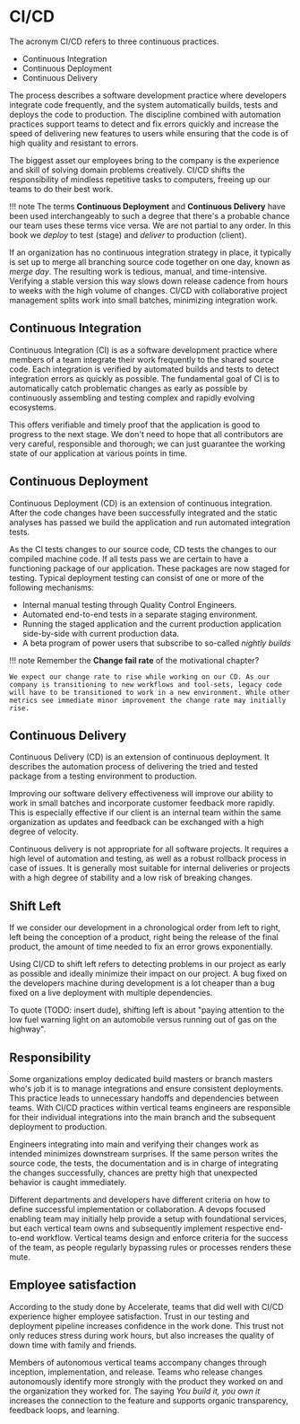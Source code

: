 # CI/CD

The acronym CI/CD refers to three continuous practices.

- Continuous Integration
- Continuous Deployment
- Continuous Delivery

The process describes a software development practice where developers integrate code frequently, and the system automatically builds, tests and deploys the code to production. The discipline combined with automation practices support teams to detect and fix errors quickly and increase the speed of delivering new features to users while ensuring that the code is of high quality and resistant to errors.

The biggest asset our employees bring to the company is the experience and skill of solving domain problems creatively. CI/CD shifts the responsibility of mindless repetitive tasks to computers, freeing up our teams to do their best work. 

!!! note
    The terms **Continuous Deployment** and **Continuous Delivery** have been used interchangeably to such a degree that there's a probable chance our team uses these terms vice versa. We are not partial to any order. In this book we *deploy* to test (stage) and *deliver* to production (client).

If an organization has no continuous integration strategy in place, it typically is set up to merge all branching source code together on one day, known as *merge day*. The resulting work is tedious, manual, and time-intensive. Verifying a stable version this way slows down release cadence from hours to weeks with the high volume of changes. CI/CD with collaborative project management splits work into small batches, minimizing integration work.

## Continuous Integration

Continuous Integration (CI) is as a software development practice where members of a team integrate their work frequently to the shared source code. Each integration is verified by automated builds and tests to detect integration errors as quickly as possible. The fundamental goal of CI is to automatically catch problematic changes as early as possible by continuously assembling and testing complex and rapidly evolving ecosystems.

This offers verifiable and timely proof that the application is good to progress to the next stage. We don't need to hope that all contributors are very careful, responsible and thorough; we can just guarantee the working state of our application at various points in time.

## Continuous Deployment

Continuous Deployment (CD) is an extension of continuous integration. After the code changes have been successfully integrated and the static analyses has passed we build the application and run automated integration tests.

As the CI tests changes to our source code, CD tests the changes to our compiled machine code. If all tests pass we are certain to have a functioning package of our application. These packages are now staged for testing. Typical deployment testing can consist of one or more of the following mechanisms:

- Internal manual testing through Quality Control Engineers.
- Automated end-to-end tests in a separate staging environment.
- Running the staged application and the current production application side-by-side with current production data.
- A beta program of power users that subscribe to so-called *nightly builds*

!!! note
    Remember the **Change fail rate** of the motivational chapter?

    We expect our change rate to rise while working on our CD. As our company is transitioning to new workflows and tool-sets, legacy code will have to be transitioned to work in a new environment. While other metrics see immediate minor improvement the change rate may initially rise.

## Continuous Delivery

Continuous Delivery (CD) is an extension of continuous deployment. It describes the automation process of delivering the tried and tested package from a testing environment to production.

Improving our software delivery effectiveness will improve our ability to work in small batches and incorporate customer feedback more rapidly. This is especially effective if our client is an internal team within the same organization as updates and feedback can be exchanged with a high degree of velocity.

Continuous delivery is not appropriate for all software projects. It requires a high level of automation and testing, as well as a robust rollback process in case of issues. It is generally most suitable for internal deliveries or projects with a high degree of stability and a low risk of breaking changes.

## Shift Left

If we consider our development in a chronological order from left to right, left being the conception of a product, right being the release of the final product, the amount of time needed to fix an error grows exponentially.

Using CI/CD to shift left refers to detecting problems in our project as early as possible and ideally minimize their impact on our project. A bug fixed on the developers machine during development is a lot cheaper than a bug fixed on a live deployment with multiple dependencies.

To quote (TODO: insert dude), shifting left is about "paying attention to the low fuel warning light on an automobile versus running out of gas on the highway".

## Responsibility

Some organizations employ dedicated build masters or branch masters who's job it is to manage integrations and ensure consistent deployments. This practice leads to unnecessary handoffs and dependencies between teams. With CI/CD practices within vertical teams engineers are responsible for their individual integrations into the main branch and the subsequent deployment to production.

Engineers integrating into main and verifying their changes work as intended minimizes downstream surprises. If the same person writes the source code, the tests, the documentation and is in charge of integrating the changes successfully, chances are pretty high that unexpected behavior is caught immediately.

Different departments and developers have different criteria on how to define successful implementation or collaboration. A devops focused enabling team may initially help provide a setup with foundational services, but each vertical team owns and subsequently implement respective end-to-end workflow. Vertical teams design and enforce criteria for the success of the team, as people regularly bypassing rules or processes renders these mute.

## Employee satisfaction

According to the study done by Accelerate, teams that did well with CI/CD experience higher employee satisfaction. Trust in our testing and deployment pipeline increases confidence in the work done. This trust not only reduces stress during work hours, but also increases the quality of down time with family and friends.

Members of autonomous vertical teams accompany changes through inception, implementation, and release. Teams who release changes autonomously identify more strongly with the product they worked on and the organization they worked for. The saying *You build it, you own it* increases the connection to the feature and supports organic transparency, feedback loops, and learning.
